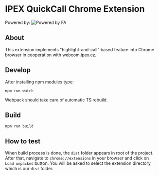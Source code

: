 # **IPEX** QuickCall Chrome Extension

Powered by:
![Powered by FA](https://user-images.githubusercontent.com/29258951/95994151-3841fd80-0e30-11eb-9c63-7dc4d0f731c8.png)

## About
This extension implements "highlight-and-call" based feature into Chrome browser in cooperation with webcom.ipex.cz.

## Develop
After installing npm modules type:
```
npm run watch
```
Webpack should take care of automatic TS rebuild.

## Build
```
npm run build
```

## How to test
When build process is done, the `dist` folder appears in root of the project. After that, navigate to `chrome://extensions` in your browser and click on `Load unpacked` button. You will be asked to select the extension directory which is our `dist` folder.